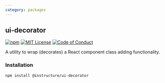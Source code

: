 ```yaml
---
category: packages
---
```


## ui-decorator

[![npm][npm]][npm-url]
[![MIT License][license-badge]][license]
[![Code of Conduct][coc-badge]][coc]

A utility to wrap (decorates) a React component class adding functionality.

### Installation

```sh
npm install @instructure/ui-decorator
```

[npm]: https://img.shields.io/npm/v/@instructure/ui-decorator.svg
[npm-url]: https://npmjs.com/package/@instructure/ui-decorator
[license-badge]: https://img.shields.io/npm/l/instructure-ui.svg?style=flat-square
[license]: https://github.com/instructure/instructure-ui/blob/master/LICENSE.md
[coc-badge]: https://img.shields.io/badge/code%20of-conduct-ff69b4.svg?style=flat-square
[coc]: https://github.com/instructure/instructure-ui/blob/master/CODE_OF_CONDUCT.md
